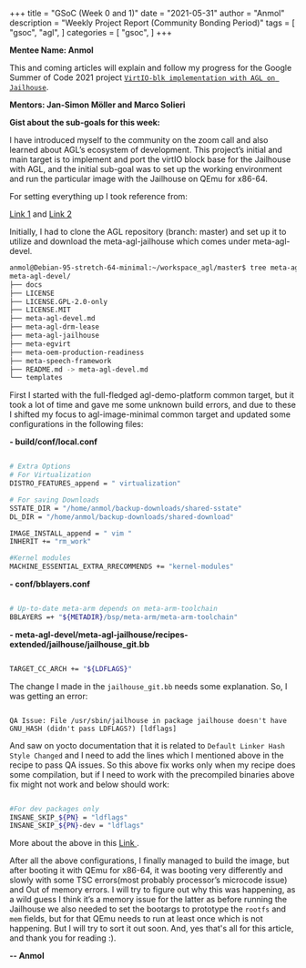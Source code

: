 +++
title = "GSoC (Week 0 and 1)"
date = "2021-05-31"
author = "Anmol"
description = "Weekly Project Report (Community Bonding Period)"
tags = [
	"gsoc",
	"agl",
]
categories = [
	"gsoc",
]
+++

**Mentee Name: Anmol**

This and coming articles will explain and follow my progress for the Google Summer of Code 2021 project [`VirtIO-blk implementation with AGL on Jailhouse`](https://summerofcode.withgoogle.com/projects/#6432060576628736).

**Mentors: Jan-Simon Möller and Marco Solieri**


**Gist about the sub-goals for this week:**


I have introduced myself to the community on the zoom call and also learned about AGL’s  ecosystem of development. This project’s initial and main target is to implement and port the virtIO block base for the Jailhouse with AGL, and the initial sub-goal was to set up the working environment and run the particular image with the Jailhouse on QEmu for x86-64. 

For setting everything up I took reference from:

[Link 1](http://old-docs.automotivelinux.org/docs/en/icefish/getting_started/reference/getting-started/app-workflow-image.html) and [Link 2](https://docs.automotivelinux.org/en/master/#0_Getting_Started/2_Building_AGL_Image/0_Build_Process/)

Initially, I had to clone the AGL repository (branch: master) and set up it to utilize and download the meta-agl-jailhouse which comes under meta-agl-devel.

```bash
anmol@Debian-95-stretch-64-minimal:~/workspace_agl/master$ tree meta-agl-devel/ -L 1
meta-agl-devel/
├── docs
├── LICENSE
├── LICENSE.GPL-2.0-only
├── LICENSE.MIT
├── meta-agl-devel.md
├── meta-agl-drm-lease
├── meta-agl-jailhouse
├── meta-egvirt
├── meta-oem-production-readiness
├── meta-speech-framework
├── README.md -> meta-agl-devel.md
└── templates
```

First I started with the full-fledged agl-demo-platform common target, but it took a lot of time and gave me some unknown build errors, and due to these I shifted my focus to agl-image-minimal common target and updated some configurations in the following files:

**- build/conf/local.conf**

```sh

# Extra Options
# For Virtualization
DISTRO_FEATURES_append = " virtualization"

# For saving Downloads
SSTATE_DIR = "/home/anmol/backup-downloads/shared-sstate"
DL_DIR = "/home/anmol/backup-downloads/shared-download"

IMAGE_INSTALL_append = " vim "
INHERIT += "rm_work" 

#Kernel modules
MACHINE_ESSENTIAL_EXTRA_RRECOMMENDS += "kernel-modules"
```

**- conf/bblayers.conf**
```sh

# Up-to-date meta-arm depends on meta-arm-toolchain
BBLAYERS =+ "${METADIR}/bsp/meta-arm/meta-arm-toolchain"
```

**- meta-agl-devel/meta-agl-jailhouse/recipes-extended/jailhouse/jailhouse_git.bb**
```sh

TARGET_CC_ARCH += "${LDFLAGS}"
```
The change I made in the `jailhouse_git.bb` needs some explanation. So, I was getting an error:

```

QA Issue: File /usr/sbin/jailhouse in package jailhouse doesn't have GNU_HASH (didn't pass LDFLAGS?) [ldflags]

```

And saw on yocto documentation that it is related to `Default Linker Hash Style Changed` and I need to add the lines which I mentioned above in the recipe to pass QA issues. So this above fix works only when my recipe does some compilation, but if I need to work with the precompiled binaries above fix might not work and below should work:

```sh

#For dev packages only
INSANE_SKIP_${PN} = "ldflags"
INSANE_SKIP_${PN}-dev = "ldflags"
```
More about the above in this [ Link ](https://www.yoctoproject.org/docs/latest/ref-manual/ref-manual.html#migration-2.2-default-linker-hash-style-changed).

After all the above configurations, I finally managed to  build the image, but after booting it with QEmu for x86-64, it was booting very differently and slowly with some TSC errors(most probably processor’s microcode  issue) and Out of memory errors. I will try to figure out why this was happening, as a wild guess I think it’s a memory
issue for the latter as before running the Jailhouse we also needed to set the bootargs to prototype the `rootfs` and `mem` fields, but for that QEmu needs to run at least once which is not happening. But I will try to sort it out soon. And, yes that's all for this article, and thank you for reading :). 


**-- Anmol**

